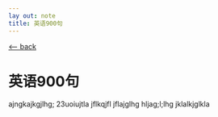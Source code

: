 ```yaml
---
lay out: note
title: 英语900句
---
```


<div class="about">
    <a class="about__back" href="/">&lt;-- back</a>
    <h1 class="about__title">英语900句</h1>

ajngkajkgjlhg;
23uoiujtla
jflkqjfl
jflajglhg
hljag;l;lhg
jklalkjglkla

</div>
